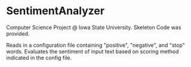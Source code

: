 SentimentAnalyzer
=================

Computer Science Project @ Iowa State University. Skeleton Code was provided.

Reads in a configuration file containing "positive", "negative", and "stop" words. Evaluates 
the sentiment of input text based on scoring method indicated in the config file.



